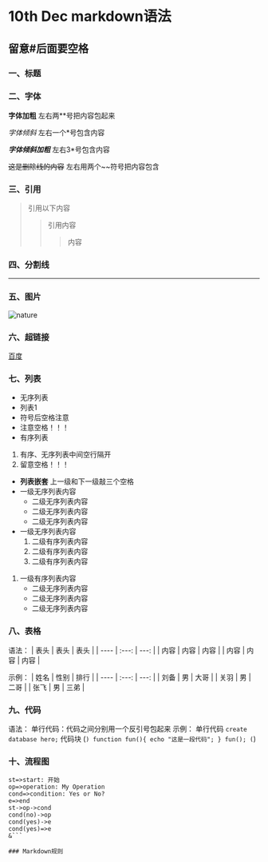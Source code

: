 # 10th Dec  markdown语法

## 留意#后面要空格

### 一、标题

### 二、字体

**字体加粗** 左右两**号把内容包起来

*字体倾斜* 左右一个*号包含内容

***字体倾斜加粗*** 左右3*号包含内容

~~这是删除线的内容~~ 左右用两个~~符号把内容包含

### 三、引用

>引用以下内容
>>引用内容
>>>内容

### 四、分割线

---

### 五、图片

![nature](https://ss0.bdstatic.com/94oJfD_bAAcT8t7mm9GUKT-xh_/timg?image&quality=100&size=b4000_4000&sec=1575957901&di=d544f10097cb2b4429082d342e72cc49&src=http://t-1.tuzhan.com/7ec71cdc7820/c-2/l/2013/06/23/13/5c1e4f9aea2b49b7b7985f38a4875ce0.jpg "大自然")

### 六、超链接

[百度](http://www.baidu.com)

### 七、列表

- 无序列表
- 列表1
- 符号后空格注意
- 注意空格！！！
- 有序列表
  
1. 有序、无序列表中间空行隔开
2. 留意空格！！！

- **列表嵌套**
  上一级和下一级敲三个空格
- 一级无序列表内容
  - 二级无序列表内容
  - 二级无序列表内容
  - 二级无序列表内容
- 一级无序列表内容
   1. 二级有序列表内容
   2. 二级有序列表内容
   3. 二级有序列表内容

1. 一级有序列表内容
   - 二级无序列表内容
   - 二级无序列表内容
   - 二级无序列表内容

### 八、表格

语法：
| 表头 | 表头  | 表头 |
| ---- | :---: | ---: |
| 内容 | 内容  | 内容 |
| 内容 | 内容  | 内容 |

示例：
| 姓名 | 性别  | 排行 |
| ---- | :---: | ---: |
| 刘备 |  男   | 大哥 |
| 关羽 |  男   | 二哥 |
| 张飞 |  男   | 三弟 |

### 九、代码

语法：
单行代码：代码之间分别用一个反引号包起来
示例：
单行代码
`create database hero;`
代码块
(```)
function fun(){
    echo "这是一段代码";
}
fun();
(```)

### 十、流程图

```flow
st=>start: 开始
op=>operation: My Operation
cond=>condition: Yes or No?
e=>end
st->op->cond
cond(no)->op
cond(yes)->e
cond(yes)=>e
&```

### Markdown规则
